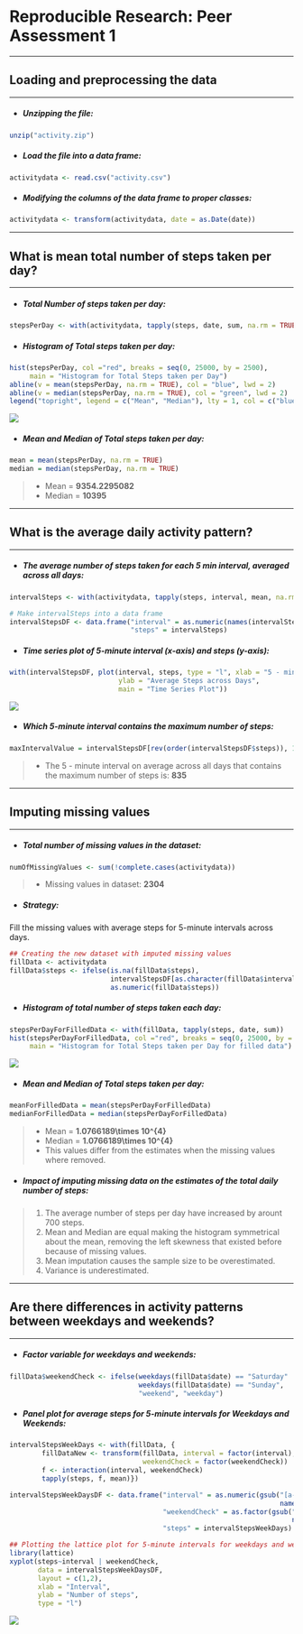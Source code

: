 # Reproducible Research: Peer Assessment 1

***
## Loading and preprocessing the data
***

*  ##### Unzipping the file:


```r
unzip("activity.zip")
```

*  ##### Load the file into a data frame:


```r
activitydata <- read.csv("activity.csv")
```

*  ##### Modifying the columns of the data frame to proper classes:


```r
activitydata <- transform(activitydata, date = as.Date(date))
```

***
## What is mean total number of steps taken per day?
***

*  ##### Total Number of steps taken per day:


```r
stepsPerDay <- with(activitydata, tapply(steps, date, sum, na.rm = TRUE))
```

*  ##### Histogram of Total steps taken per day:


```r
hist(stepsPerDay, col ="red", breaks = seq(0, 25000, by = 2500),
     main = "Histogram for Total Steps taken per Day")
abline(v = mean(stepsPerDay, na.rm = TRUE), col = "blue", lwd = 2)
abline(v = median(stepsPerDay, na.rm = TRUE), col = "green", lwd = 2)
legend("topright", legend = c("Mean", "Median"), lty = 1, col = c("blue", "green"))
```

![](PA1_template_files/figure-html/unnamed-chunk-5-1.png) 

*  ##### Mean and Median of Total steps taken per day:


```r
mean = mean(stepsPerDay, na.rm = TRUE)
median = median(stepsPerDay, na.rm = TRUE)
```
> * Mean = **9354.2295082**   
> * Median = **10395**

***
## What is the average daily activity pattern?
***

*  ##### The average number of steps taken for each 5 min interval, averaged across all days:

```r
intervalSteps <- with(activitydata, tapply(steps, interval, mean, na.rm = T))

# Make intervalSteps into a data frame
intervalStepsDF <- data.frame("interval" = as.numeric(names(intervalSteps)), 
                              "steps" = intervalSteps)
```

*  ##### Time series plot of 5-minute interval (x-axis) and steps (y-axis):


```r
with(intervalStepsDF, plot(interval, steps, type = "l", xlab = "5 - minute Intervals",
                           ylab = "Average Steps across Days", 
                           main = "Time Series Plot"))
```

![](PA1_template_files/figure-html/unnamed-chunk-8-1.png) 

*  ##### Which 5-minute interval contains the maximum number of steps:


```r
maxIntervalValue = intervalStepsDF[rev(order(intervalStepsDF$steps)), 1][1]
```
> * The 5 - minute interval on average across all days that contains the maximum
number of steps is: **835**

***
## Imputing missing values
***

*  ##### Total number of missing values in the dataset:


```r
numOfMissingValues <- sum(!complete.cases(activitydata))
```

> * Missing values in dataset: **2304**

*  ##### Strategy:
Fill the missing values with average steps for 5-minute intervals across days.

```r
## Creating the new dataset with imputed missing values
fillData <- activitydata
fillData$steps <- ifelse(is.na(fillData$steps), 
                         intervalStepsDF[as.character(fillData$interval),2], 
                         as.numeric(fillData$steps))
```

* ##### Histogram of total number of steps taken each day:


```r
stepsPerDayForFilledData <- with(fillData, tapply(steps, date, sum))
hist(stepsPerDayForFilledData, col ="red", breaks = seq(0, 25000, by = 2500), 
     main = "Histogram for Total Steps taken per Day for filled data")
```

![](PA1_template_files/figure-html/unnamed-chunk-12-1.png) 

*  ##### Mean and Median of Total steps taken per day:


```r
meanForFilledData = mean(stepsPerDayForFilledData)
medianForFilledData = median(stepsPerDayForFilledData)
```
> * Mean = **1.0766189\times 10^{4}**   
> * Median = **1.0766189\times 10^{4}**
> * This values differ from the estimates when the missing values where removed.

* ##### Impact of imputing missing data on the estimates of the total daily number of steps:
> 1. The average number of steps per day have increased by arount 700 steps.
> 2. Mean and Median are equal making the histogram symmetrical about the mean, 
removing the left skewness that existed before because of missing values.
> 3. Mean imputation causes the sample size to be overestimated.
> 4. Variance is underestimated.

***
## Are there differences in activity patterns between weekdays and weekends?
***

* ##### Factor variable for weekdays and weekends:


```r
fillData$weekendCheck <- ifelse(weekdays(fillData$date) == "Saturday" | 
                                weekdays(fillData$date) == "Sunday", 
                                "weekend", "weekday")
```

* ##### Panel plot for average steps for 5-minute intervals for Weekdays and Weekends:


```r
intervalStepsWeekDays <- with(fillData, {
        fillDataNew <- transform(fillData, interval = factor(interval), 
                                 weekendCheck = factor(weekendCheck))
        f <- interaction(interval, weekendCheck)
        tapply(steps, f, mean)})

intervalStepsWeekDaysDF <- data.frame("interval" = as.numeric(gsub("[a-z.]", "", 
                                                                   names(intervalStepsWeekDays))), 
                                      "weekendCheck" = as.factor(gsub("[0-9.]","", 
                                                                      names(intervalStepsWeekDays))),
                                      "steps" = intervalStepsWeekDays)

## Plotting the lattice plot for 5-minute intervals for weekdays and weekends
library(lattice)
xyplot(steps~interval | weekendCheck, 
       data = intervalStepsWeekDaysDF, 
       layout = c(1,2),
       xlab = "Interval",
       ylab = "Number of steps", 
       type = "l")
```

![](PA1_template_files/figure-html/unnamed-chunk-15-1.png) 

